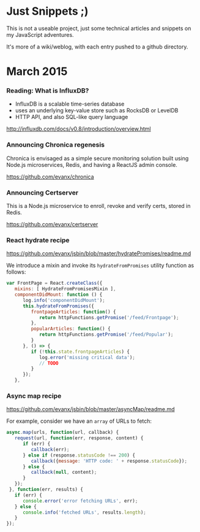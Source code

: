 
# Just Snippets ;)

This is not a useable project, just some technical articles and snippets on my JavaScript adventures.

It's more of a wiki/weblog, with each entry pushed to a github directory.


# March 2015


### Reading: What is InfluxDB?

* InfluxDB is a scalable time-series database
* uses an underlying key-value store such as RocksDB or LevelDB
* HTTP API, and also SQL-like query language

http://influxdb.com/docs/v0.8/introduction/overview.html


### Announcing Chronica regenesis

Chronica is envisaged as a simple secure monitoring solution built using Node.js microservices, Redis, and having a ReactJS admin console.

https://github.com/evanx/chronica


### Announcing Certserver 

This is a Node.js microservice to enroll, revoke and verify certs, stored in Redis.

https://github.com/evanx/certserver


### React hydrate recipe

https://github.com/evanx/jsbin/blob/master/hydratePromises/readme.md

We introduce a mixin and invoke its `hydrateFromPromises` utility function as follows:

```javascript
var FrontPage = React.createClass({
   mixins: [ HydrateFromPromisesMixin ],
   componentDidMount: function () {
      log.info('componentDidMount');
      this.hydrateFromPromises({
         frontpageArticles: function() {
            return httpFunctions.getPromise('/feed/Frontpage');
         },
         popularArticles: function() {
            return httpFunctions.getPromise('/feed/Popular');
         }
      }, () => {
         if (!this.state.frontpageArticles) {
            log.error('missing critical data');
            // TODO
         }
      });
   },
```


### Async map recipe

https://github.com/evanx/jsbin/blob/master/asyncMap/readme.md

For example, consider we have an `array` of URLs to fetch:

```javascript
async.map(urls, function(url, callback) { 
   request(url, function(err, response, content) {
      if (err) {
         callback(err);
      } else if (response.statusCode !== 200) {
         callback({message: 'HTTP code: ' + response.statusCode});
      } else {
         callback(null, content);
      }
   });
 }, function(err, results) {
   if (err) {
      console.error('error fetching URLs', err);
   } else {
      console.info('fetched URLs', results.length);
   }
});
```
